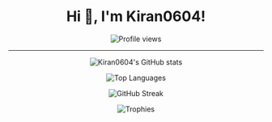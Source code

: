 <h1 align="center">Hi 👋, I'm Kiran0604!</h1>

<p align="center">
  <img src="https://komarev.com/ghpvc/?username=Kiran0604&label=Profile%20views&color=0e75b6&style=flat" alt="Profile views"/>
</p>

---

<!-- GitHub Stats Card -->
<p align="center">
  <img src="https://github-readme-stats.vercel.app/api?username=Kiran0604&show_icons=true&theme=dark&count_private=true" alt="Kiran0604's GitHub stats"/>
</p>

<!-- Most Used Languages -->
<p align="center">
  <img src="https://github-readme-stats.vercel.app/api/top-langs/?username=Kiran0604&layout=compact&theme=dark" alt="Top Languages"/>
</p>

<!-- GitHub Streak Stats -->
<p align="center">
  <img src="https://github-readme-streak-stats.herokuapp.com/?user=Kiran0604&theme=dark" alt="GitHub Streak"/>
</p>

<!-- Trophies (Achievements) -->
<p align="center">
  <img src="https://github-profile-trophy.vercel.app/?username=Kiran0604&theme=darkhub&no-frame=true&column=6" alt="Trophies"/>
</p>
